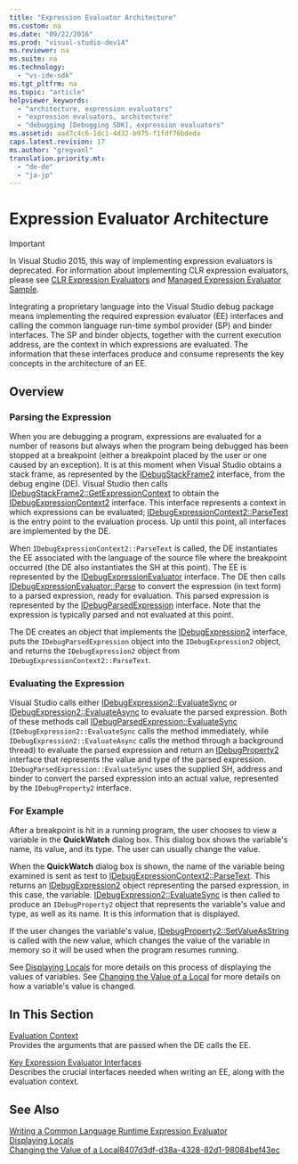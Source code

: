 ```yaml
---
title: "Expression Evaluator Architecture"
ms.custom: na
ms.date: "09/22/2016"
ms.prod: "visual-studio-dev14"
ms.reviewer: na
ms.suite: na
ms.technology: 
  - "vs-ide-sdk"
ms.tgt_pltfrm: na
ms.topic: "article"
helpviewer_keywords: 
  - "architecture, expression evaluators"
  - "expression evaluators, architecture"
  - "debugging [Debugging SDK], expression evaluators"
ms.assetid: aad7c4c6-1dc1-4d32-b975-f1fdf76bdeda
caps.latest.revision: 17
ms.author: "gregvanl"
translation.priority.mt: 
  - "de-de"
  - "ja-jp"
---
```

# Expression Evaluator Architecture
> [!IMPORTANT]
>  In Visual Studio 2015, this way of implementing expression evaluators is deprecated. For information about implementing CLR expression evaluators, please see [CLR Expression Evaluators](https://github.com/Microsoft/ConcordExtensibilitySamples/wiki/CLR-Expression-Evaluators) and [Managed Expression Evaluator Sample](https://github.com/Microsoft/ConcordExtensibilitySamples/wiki/Managed-Expression-Evaluator-Sample).  
  
 Integrating a proprietary language into the Visual Studio debug package means implementing the required expression evaluator (EE) interfaces and calling the common language run-time symbol provider (SP) and binder interfaces. The SP and binder objects, together with the current execution address, are the context in which expressions are evaluated. The information that these interfaces produce and consume represents the key concepts in the architecture of an EE.  
  
## Overview  
  
### Parsing the Expression  
 When you are debugging a program, expressions are evaluated for a number of reasons but always when the program being debugged has been stopped at a breakpoint (either a breakpoint placed by the user or one caused by an exception). It is at this moment when Visual Studio obtains a stack frame, as represented by the [IDebugStackFrame2](../vs140/idebugstackframe2.md) interface, from the debug engine (DE). Visual Studio then calls [IDebugStackFrame2::GetExpressionContext](../vs140/idebugstackframe2--getexpressioncontext.md) to obtain the [IDebugExpressionContext2](../vs140/idebugexpressioncontext2.md) interface. This interface represents a context in which expressions can be evaluated; [IDebugExpressionContext2::ParseText](../vs140/idebugexpressioncontext2--parsetext.md) is the entry point to the evaluation process. Up until this point, all interfaces are implemented by the DE.  
  
 When `IDebugExpressionContext2::ParseText` is called, the DE instantiates the EE associated with the language of the source file where the breakpoint occurred (the DE also instantiates the SH at this point). The EE is represented by the [IDebugExpressionEvaluator](../vs140/idebugexpressionevaluator.md) interface. The DE then calls [IDebugExpressionEvaluator::Parse](../vs140/idebugexpressionevaluator--parse.md) to convert the expression (in text form) to a parsed expression, ready for evaluation. This parsed expression is represented by the [IDebugParsedExpression](../vs140/idebugparsedexpression.md) interface. Note that the expression is typically parsed and not evaluated at this point.  
  
 The DE creates an object that implements the [IDebugExpression2](../vs140/idebugexpression2.md) interface, puts the `IDebugParsedExpression` object into the `IDebugExpression2` object, and returns the `IDebugExpression2` object from `IDebugExpressionContext2::ParseText`.  
  
### Evaluating the Expression  
 Visual Studio calls either [IDebugExpression2::EvaluateSync](../vs140/idebugexpression2--evaluatesync.md) or [IDebugExpression2::EvaluateAsync](../vs140/idebugexpression2--evaluateasync.md) to evaluate the parsed expression. Both of these methods call [IDebugParsedExpression::EvaluateSync](../vs140/idebugparsedexpression--evaluatesync.md) (`IDebugExpression2::EvaluateSync` calls the method immediately, while `IDebugExpression2::EvaluateAsync` calls the method through a background thread) to evaluate the parsed expression and return an [IDebugProperty2](../vs140/idebugproperty2.md) interface that represents the value and type of the parsed expression. `IDebugParsedExpression::EvaluateSync` uses the supplied SH, address and binder to convert the parsed expression into an actual value, represented by the `IDebugProperty2` interface.  
  
### For Example  
 After a breakpoint is hit in a running program, the user chooses to view a variable in the **QuickWatch** dialog box. This dialog box shows the variable's name, its value, and its type. The user can usually change the value.  
  
 When the **QuickWatch** dialog box is shown, the name of the variable being examined is sent as text to [IDebugExpressionContext2::ParseText](../vs140/idebugexpressioncontext2--parsetext.md). This returns an [IDebugExpression2](../vs140/idebugexpression2.md) object representing the parsed expression, in this case, the variable. [IDebugExpression2::EvaluateSync](../vs140/idebugexpression2--evaluatesync.md) is then called to produce an `IDebugProperty2` object that represents the variable's value and type, as well as its name. It is this information that is displayed.  
  
 If the user changes the variable's value, [IDebugProperty2::SetValueAsString](../vs140/idebugproperty2--setvalueasstring.md) is called with the new value, which changes the value of the variable in memory so it will be used when the program resumes running.  
  
 See [Displaying Locals](../vs140/displaying-locals.md) for more details on this process of displaying the values of variables. See [Changing the Value of a Local](../vs140/changing-the-value-of-a-local.md) for more details on how a variable's value is changed.  
  
## In This Section  
 [Evaluation Context](../vs140/evaluation-context.md)  
 Provides the arguments that are passed when the DE calls the EE.  
  
 [Key Expression Evaluator Interfaces](../vs140/key-expression-evaluator-interfaces.md)  
 Describes the crucial interfaces needed when writing an EE, along with the evaluation context.  
  
## See Also  
 [Writing a Common Language Runtime Expression Evaluator](../vs140/writing-a-common-language-runtime-expression-evaluator.md)   
 [Displaying Locals](../vs140/displaying-locals.md)   
 [Changing the Value of a Local8407d3df-d38a-4328-82d1-98084bef43ec](../vs140/changing-the-value-of-a-local.md)